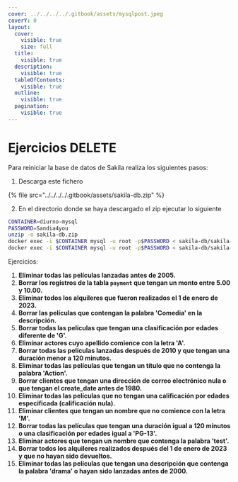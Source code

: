 ```yaml
---
cover: ../../../../.gitbook/assets/mysqlpost.jpeg
coverY: 0
layout:
  cover:
    visible: true
    size: full
  title:
    visible: true
  description:
    visible: true
  tableOfContents:
    visible: true
  outline:
    visible: true
  pagination:
    visible: true
---
```


# Ejercicios DELETE

Para reiniciar la base de datos de Sakila realiza los siguientes pasos:

1. Descarga este fichero

{% file src="../../../../.gitbook/assets/sakila-db.zip" %}

2. En el directorio donde se haya descargado el zip ejecutar lo siguiente

```bash
CONTAINER=diurno-mysql
PASSWORD=Sandia4you
unzip -o sakila-db.zip
docker exec -i $CONTAINER mysql -u root -p$PASSWORD < sakila-db/sakila-schema.sql
docker exec -i $CONTAINER mysql -u root -p$PASSWORD < sakila-db/sakila-data.sql
```

Ejercicios:

1. **Eliminar todas las películas lanzadas antes de 2005.**
2. **Borrar los registros de la tabla `payment` que tengan un monto entre 5.00 y 10.00.**
3. **Eliminar todos los alquileres que fueron realizados el 1 de enero de 2023.**
4. **Borrar las películas que contengan la palabra 'Comedia' en la descripción.**
5. **Borrar todas las películas que tengan una clasificación por edades diferente de 'G'.**
6. **Eliminar actores cuyo apellido comience con la letra 'A'.**
7. **Borrar todas las películas lanzadas después de 2010 y que tengan una duración menor a 120 minutos.**
8. **Eliminar todas las películas que tengan un título que no contenga la palabra 'Action'.**
9. **Borrar clientes que tengan una dirección de correo electrónico nula o que tengan el create\_date antes de 1980.**
10. **Eliminar todas las películas que no tengan una calificación por edades especificada (calificación nula).**
11. **Eliminar clientes que tengan un nombre que no comience con la letra 'M'.**
12. **Borrar todas las películas que tengan una duración igual a 120 minutos o una clasificación por edades igual a 'PG-13'.**
13. **Eliminar actores que tengan un nombre que contenga la palabra 'test'.**
14. **Borrar todos los alquileres realizados después del 1 de enero de 2023 y que no hayan sido devueltos.**
15. **Eliminar todas las películas que tengan una descripción que contenga la palabra 'drama' o hayan sido lanzadas antes de 2000.**
